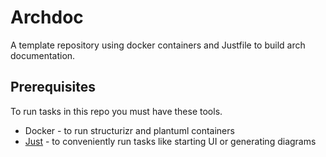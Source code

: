 # Archdoc

A template repository using docker containers and Justfile to build arch documentation.

## Prerequisites

To run tasks in this repo you must have these tools.

- Docker - to run structurizr and plantuml containers
- [Just](https://just.systems/) - to conveniently run tasks like starting UI or generating diagrams

